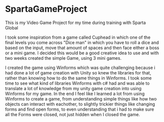 # SpartaGameProject
This is my Video Game Project for my time during training with Sparta Global

I took some inspiration from a game called Cuphead in which one of the final levels you come across "Dice man" in which you have to roll a dice and based on the input, move that amount of spaces and then face either a boss or a mini game. I decided this would be a good creative idea to use and with two weeks created the simple Game, using 3 mini games.

I created the game using Winforms which was quite challenging because i had done a lot of game creation with Unity so knew the libraries for that, rather than knowing how to do the same things in Winforms. I took some time to see what kind of libraries Winforms with c# had and was able to translate a lot of knowledge from my unity game creation into using Winforms for my game. In the end I feel like I learned a lot from using Winforms to create a game, from understanding simple things like how two objects can interact with eachother, to slightly trickier things like changing forms and find open forms, to even understanding that i had to make sure all the Forms were closed, not just hidden when I closed the game. 

